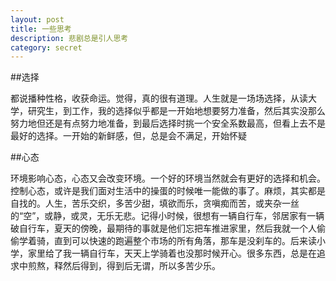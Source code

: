 ```yaml
---
layout: post
title: 一些思考
description: 悲剧总是引人思考
category: secret
---
```


##选择

都说播种性格，收获命运。觉得，真的很有道理。人生就是一场场选择，从读大学，研究生，到工作，我的选择似乎都是一开始地想要努力准备，然后其实没那么努力地但还是有点努力地准备，到最后选择时挑一个安全系数最高，但看上去不是最好的选择。一开始的新鲜感，但，总是会不满足，开始怀疑

##心态

环境影响心态，心态又会改变环境。一个好的环境当然就会有更好的选择和机会。控制心态，或许是我们面对生活中的操蛋的时候唯一能做的事了。麻烦，其实都是自找的。人生，苦乐交织，多苦少甜，填欲而乐，贪嗔痴而苦，或夹杂一丝的“空”，或静，或灵，无乐无悲。记得小时候，很想有一辆自行车，邻居家有一辆破自行车，夏天的傍晚，最期待的事就是他们忘把车推进家里，然后我就一个人偷偷学着骑，直到可以快速的跑遍整个市场的所有角落，那车是没刹车的。后来读小学，家里给了我一辆自行车，天天上学骑着也没那时候开心。很多东西，总是在追求中煎熬，释然后得到，得到后无谓，所以多苦少乐。



